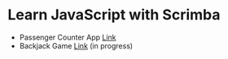 # Learn JavaScript with Scrimba

<ul>
  <li>Passenger Counter App <a  href="https://65fdb5e7430d3e2d54cca24f--sweet-gaufre-ea9f39.netlify.app/">Link</a></li>
  <li>Backjack Game <a  href="">Link</a> (in progress)</li>
</ul>
